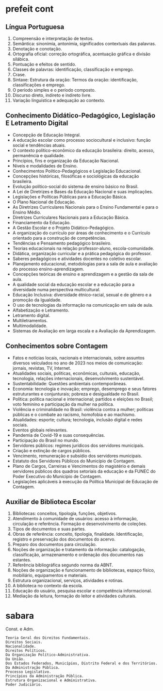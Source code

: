 # prefeit cont

Língua Portuguesa
-----------------
1.  Compreensão e interpretação de textos. 
2.  Semântica: sinonímia, antonímia, significados contextuais das palavras. 
3.  Denotação e conotação. 
4.  Ortografia oficial: correção ortográfica, acentuação gráfica e divisão silábica. 
5.  Pontuação e efeitos de sentido.
6.  Classes de palavras: identificação, classificação e emprego. 
7.  Crase. 
8.  Sintaxe: Estrutura da oração: Termos da oração: identificação, classificações e emprego. 
9.  O período simples e o período composto. 
10. Discurso direto, indireto e indireto livre.
11. Variação linguística e adequação ao contexto.

Conhecimento Didático-Pedagógico, Legislação E Letramento Digital
-----------------------------------------------------------------
- Concepção de Educação Integral. 
- A educação escolar como processo sociocultural e inclusivo: função social e tendências atuais. 
- O contexto político-econômico da educação brasileira: direito, acesso, permanência e qualidade. 
- Princípios, fins e organização da Educação Nacional. 
- Níveis e modalidades de Ensino. 
- Conhecimentos Político-Pedagógicos e Legislação Educacional. 
- Concepções históricas, filosóficas e sociológicas da educação brasileira. 
- Evolução político-social do sistema de ensino básico no Brasil. 
- A Lei de Diretrizes e Bases da Educação Nacional e suas implicações. 
- Legislações e Políticas Públicas para a Educação Básica. 
- O Plano Nacional de Educação. 
- As Diretrizes Curriculares Nacionais para o Ensino Fundamental e para o Ensino Médio. 
- Diretrizes Curriculares Nacionais para a Educação Básica. 
- Financiamento da Educação. 
- A Gestão Escolar e o Projeto Didático-Pedagógico. 
- A organização do currículo por áreas de conhecimento e o Currículo orientado para a construção de competências. 
- Tendências e Pensamento pedagógico brasileiro. 
- Teorias educacionais na relação professor-aluno, escola-comunidade. 
- Didática, organização curricular e a prática pedagógica do professor. 
- Saberes pedagógicos e atividades docentes no coletivo escolar. 
- Planejamento educacional, metodologias para a sala de aula e avaliação do processo ensino-aprendizagem. 
- Concepções teóricas de ensino e aprendizagem e a gestão da sala de aula. 
- A qualidade social da educação escolar e a educação para a diversidade numa perspectiva multicultural. 
- Educação Inclusiva: diversidade étnico-racial, sexual e de gênero e a promoção da Igualdade. 
- O uso de tecnologias da informação na comunicação em sala de aula. 
- Alfabetização e Letramento. 
- Letramento digital. 
- Multiletramentos.
- Multimodalidade. 
- Sistemas de Avaliação em larga escala e a Avaliação da Aprendizagem.

Conhecimentos sobre Contagem
----------------------------
- Fatos e notícias locais, nacionais e internacionais, sobre assuntos diversos veiculados no ano de 2023 nos meios de comunicação:
jornais, revistas, TV, Internet. 
- Atualidades sociais, políticas, econômicas, culturais, educação, tecnologia, relações internacionais, desenvolvimento sustentável.
- Sustentabilidade: Questões ambientais contemporâneas. 
- Economia: tecnologia e inovação; emprego, desemprego e seus fatores estruturantes e conjunturais; pobreza e desigualdade no Brasil. 
- Política: política nacional e internacional; partidos e eleições no Brasil; voto feminino e participação da mulher na política. 
- Violência e criminalidade no Brasil: violência contra a mulher; políticas públicas e o combate ao racismo, homofobia e ao machismo. 
- Atualidades: esporte; cultura; tecnologia, inclusão digital e redes sociais. 
- Eventos globais relevantes. 
- Pandemia de Covid-19 e suas consequências.
- Participação do Brasil no mundo.
- Servidores públicos: regimes jurídicos dos servidores municipais. 
- Criação e extinção de cargos públicos. 
- Vencimento, remuneração e subsídio dos servidores municipais. 
- Estatuto dos Servidores Públicos do Município de Contagem. 
- Plano de Cargos, Carreiras e Vencimentos do magistério e demais servidores públicos dos quadros setoriais da educação e da FUNEC do Poder Executivo do Município de Contagem. 
- Legislações aplicáveis à execução da Política Municipal de Educação de Contagem.

Auxiliar de Biblioteca Escolar
------------------------------
1.   Bibliotecas: conceitos, tipologia, funções, objetivos. 
2.   Atendimento à comunidade de usuários: acesso à informação, circulação e referência. Formação e desenvolvimento de coleções. 
3.   Tipos de documentos e suas partes. 
4.   Obras de referência: conceito, tipologia, finalidade. Identificação, registro e preservação dos documentos do acervo. 
5.   Preparo dos documentos para circulação.
6.   Noções de organização e tratamento da informação: catalogação, classificação, armazenamento e ordenação dos documentos nas estantes. 
7.   Referência bibliográfica segundo norma da ABNT. 
8.   Noções de organização e funcionamento de bibliotecas, espaço físico, mobiliário, equipamentos e materiais. 
9.   Estrutura organizacional, serviços, atividades e rotinas. 
10.  A biblioteca no contexto da escola. 
11.  Educação do usuário, pesquisa escolar e competência informacional. 
12.  Mediação da leitura, formação do leitor e atividades culturais.

# sabara
  Const. e Adm.

	Teoria Geral dos Direitos Fundamentais. 
	Direitos Sociais. 
	Nacionalidade. 
	Direitos Políticos. 
	Da Organização Político-Administrativa. 
	Da União. 
	Dos Estados Federados, Municípios, Distrito Federal e dos Territórios. 
	Da Administração Pública. 
	Processo Legislativo. 
	Princípios da Administração Pública. 
	Estrutura Organizacional e Administrativa. 
	Poder Judiciário.
